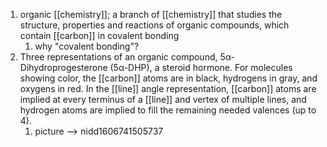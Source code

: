 1. organic [[chemistry]]; a branch of [[chemistry]] that studies the structure, properties and reactions of organic compounds, which contain [[carbon]] in covalent bonding
	1. why "covalent bonding"?
2. Three representations of an organic compound, 5α-Dihydroprogesterone (5α-DHP), a steroid hormone. For molecules showing color, the [[carbon]] atoms are in black, hydrogens in gray, and oxygens in red. In the [[line]] angle representation, [[carbon]] atoms are implied at every terminus of a [[line]] and vertex of multiple lines, and hydrogen atoms are implied to fill the remaining needed valences (up to 4).
	1. picture --> nidd1606741505737